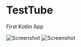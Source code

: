 # TestTube
First Kotlin App

![Screenshot](https://monosnap.com/image/Gen3uoy2THoWbmrcZ2DhEwAesdKJkg)
![Screenshot](https://monosnap.com/image/CaKj72ZbkNhwmQlV0EqpEC9rcHWY7e)
